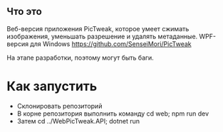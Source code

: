 ## Что это

Веб-версия приложения PicTweak, которое умеет сжимать изображения, уменьшать разрешение и удалять метаданные. WPF-версия для Windows https://github.com/SenseiMori/PicTweak

На этапе разработки, поэтому могут быть баги.

# Как запустить

- Склонировать репозиторий
- В корне репозитория выполнить команду cd web; npm run dev
- Затем cd ../WebPicTweak.API; dotnet run
